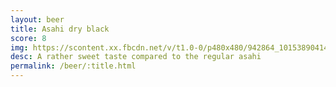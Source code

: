 ```yaml
---
layout: beer
title: Asahi dry black
score: 8
img: https://scontent.xx.fbcdn.net/v/t1.0-0/p480x480/942864_10153890414673745_1846063327846189238_n.jpg?oh=de13dad20b52f48154f00dfcffb2ddfd&oe=58DCF980
desc: A rather sweet taste compared to the regular asahi
permalink: /beer/:title.html
---
```

